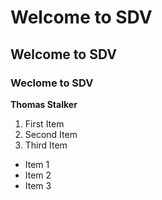 # Welcome to SDV

## Welcome to SDV

### Weclome to SDV

**Thomas Stalker**

1. First Item
2. Second Item
3. Third Item
   
- Item 1
- Item 2
- Item 3